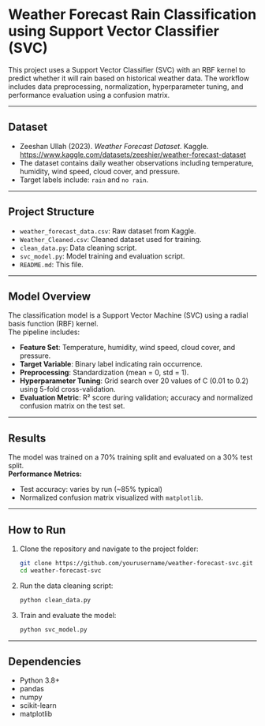# Weather Forecast Rain Classification using Support Vector Classifier (SVC)

This project uses a Support Vector Classifier (SVC) with an RBF kernel to predict whether it will rain based on historical weather data. The workflow includes data preprocessing, normalization, hyperparameter tuning, and performance evaluation using a confusion matrix.

---

## Dataset

- Zeeshan Ullah (2023). *Weather Forecast Dataset*. Kaggle. https://www.kaggle.com/datasets/zeeshier/weather-forecast-dataset  
- The dataset contains daily weather observations including temperature, humidity, wind speed, cloud cover, and pressure.
- Target labels include: `rain` and `no rain`.

---

## Project Structure

- `weather_forecast_data.csv`: Raw dataset from Kaggle.
- `Weather_Cleaned.csv`: Cleaned dataset used for training.
- `clean_data.py`: Data cleaning script.
- `svc_model.py`: Model training and evaluation script.
- `README.md`: This file.

---

## Model Overview

The classification model is a Support Vector Machine (SVC) using a radial basis function (RBF) kernel.  
The pipeline includes:

- **Feature Set**: Temperature, humidity, wind speed, cloud cover, and pressure.
- **Target Variable**: Binary label indicating rain occurrence.
- **Preprocessing**: Standardization (mean = 0, std = 1).
- **Hyperparameter Tuning**: Grid search over 20 values of C (0.01 to 0.2) using 5-fold cross-validation.
- **Evaluation Metric**: R² score during validation; accuracy and normalized confusion matrix on the test set.

---

## Results

The model was trained on a 70% training split and evaluated on a 30% test split.  
**Performance Metrics:**
- Test accuracy: varies by run (~85% typical)
- Normalized confusion matrix visualized with `matplotlib`.

---

## How to Run

1. Clone the repository and navigate to the project folder:
   ```bash
   git clone https://github.com/yourusername/weather-forecast-svc.git
   cd weather-forecast-svc
   ```
2. Run the data cleaning script:
   ```bash
   python clean_data.py
   ```
3. Train and evaluate the model:
   ```bash
   python svc_model.py
   ```

---

## Dependencies
- Python 3.8+
- pandas
- numpy
- scikit-learn
- matplotlib
